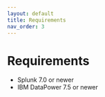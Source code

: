 ```yaml
---
layout: default
title: Requirements
nav_order: 3
---
```

# Requirements

- Splunk 7.0 or newer
- IBM DataPower 7.5 or newer

